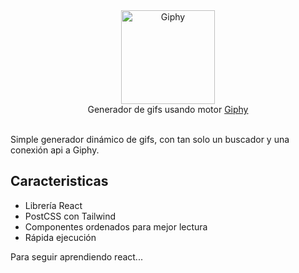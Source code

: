 <div align="center">
  <img alt="Giphy" src="https://upload.wikimedia.org/wikipedia/commons/thumb/8/82/Giphy-logo.svg/2500px-Giphy-logo.svg.png" height="150" />
  <br>
  Generador de gifs usando motor <a href="https://giphy.com/">Giphy</a>
</div>
<br>

Simple generador dinámico de gifs, con tan solo un buscador y una conexión api a Giphy.

## Caracteristicas
- Librería React
- PostCSS con Tailwind
- Componentes ordenados para mejor lectura
- Rápida ejecución

Para seguir aprendiendo react...